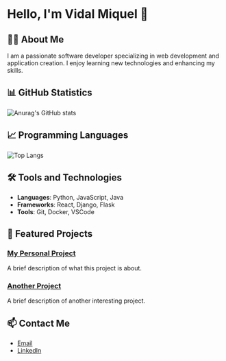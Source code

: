 # Hello, I'm Vidal Miquel 👋

## 👩‍💻 About Me
I am a passionate software developer specializing in web development and application creation. I enjoy learning new technologies and enhancing my skills.

## 📊 GitHub Statistics
![Anurag's GitHub stats](https://github-readme-stats.vercel.app/api?username=VidalMiquel&show_icons=true&theme=radical)

## 📈 Programming Languages
![Top Langs](https://github-readme-stats.vercel.app/api/top-langs/?username=VidalMiquel&layout=compact&theme=radical)

## 🛠️ Tools and Technologies
- **Languages**: Python, JavaScript, Java
- **Frameworks**: React, Django, Flask
- **Tools**: Git, Docker, VSCode

## 🌱 Featured Projects
### [My Personal Project](https://github.com/VidalMiquel/my-project)
A brief description of what this project is about.

### [Another Project](https://github.com/VidalMiquel/another-project)
A brief description of another interesting project.

## 📫 Contact Me
- [Email](mailto:miquel@example.com)
- [LinkedIn](https://www.linkedin.com/in/your-profile/)
